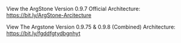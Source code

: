 View the ArgStone Version 0.9.7 Official Architecture:
https://bit.ly/ArgStone-Arcitecture

View The Argstone Version 0.9.75 & 0.9.8 (Combined) Architecture:
https://bit.ly/fgddfgtydbgnhyt

